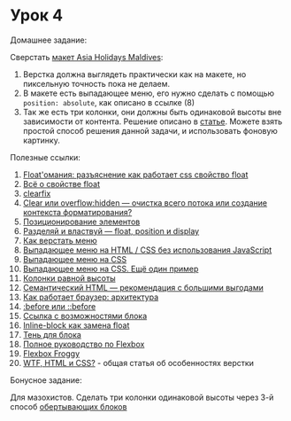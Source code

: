# Урок 4

Домашнее задание:

Сверстать [макет Asia Holidays Maldives](/html_04/homework4.psd):

1. Верстка должна выглядеть практически как на макете, но пиксельную точность пока не делаем.
2. В макете есть выпадающее меню, его нужно сделать с помощью `position: absolute`, как описано в ссылке (8)
3. Так же есть три колонки, они должны быть одинаковой высоты вне зависимости от контента. Решение описано в [статье](http://xiper.net/collect/html-and-css-tricks/karkas-verstki/kolonki-ravnoy-visoty). Можете взять простой способ решения данной задачи, и использовать фоновую картинку.


Полезные ссылки:

1. [Float'омания: разъяснение как работает css свойство float](http://habrahabr.ru/post/136588/)
2. [Всё о свойстве float](http://www.css-tricks.ru/articles/details/AllAboutFloats)
3. [clearfix](http://xiper.net/collect/html-and-css-tricks/css-tricks/clearfix)
4. [Clear или overflow:hidden — очистка всего потока или создание контекста форматирования?](http://habrahabr.ru/post/48383/)
5. [Позиционирование элементов](http://htmlbook.ru/samlayout/blochnaya-verstka/pozitsionirovanie-elementov)
6. [Разделяй и властвуй — float, position и display](http://habrahabr.ru/post/9476/)
7. [Как верстать меню](http://xiper.net/learn/tegofenshuj/semantic-menu)
8. [Выпадающее меню на HTML / CSS без использования JavaScript](https://www.mobila.name/post/5172c6cbb4ab3/)
9. [Выпадающее меню на CSS](http://www.xiper.net/collect/html-and-css-tricks/navigation/css-drop-down-menu.html)
10. [Выпадающее меню на CSS. Ещё один пример](http://borpost.ru/html/vypadayushhee-menyu-na-css/)
11. [Колонки равной высоты](http://xiper.net/collect/html-and-css-tricks/karkas-verstki/kolonki-ravnoy-visoty)
12. [Семантический HTML — рекомендация с большими выгодами](http://xiper.net/learn/tegofenshuj/about-semantic)
13. [Как работает браузер: архитектура](http://xiper.net/learn/also-need-to-know/how-does-a-browser-architecture)
14. [:before или ::before](http://xiper.net/uncensored/after-before-syntax)
15. [Ссылка с возможностями блока](http://xiper.net/learn/tegofenshuj/block-link)
16. [Inline-block как замена float](http://archive.is/64g0)
17. [Тень для блока](http://xiper.net/collect/html-and-css-tricks/overclock-site/box-shadow)
18. [Полное руководство по Flexbox](http://frontender.info/a-guide-to-flexbox/)
19. [Flexbox Froggy](http://flexboxfroggy.com/)
20. [WTF, HTML и CSS?](http://frontender.info/wtfhtmlcss/) - общая статья об особенностях верстки


Бонусное задание:

Для мазохистов. Сделать три колонки одинаковой высоты через 3-й способ [обертывающих блоков](http://xiper.net/collect/html-and-css-tricks/karkas-verstki/kolonki-ravnoy-visoty#r3)
